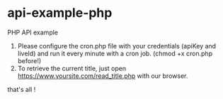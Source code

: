 # api-example-php
PHP API example

1. Please configure the cron.php file with your credentials (apiKey and liveId) and run it every minute with a cron job. (chmod +x cron.php before!)
2. To retrieve the current title, just open https://www.yoursite.com/read_title.php with our browser.

that's all !

